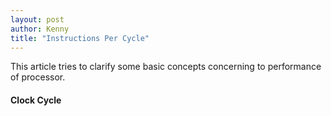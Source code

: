```yaml
---
layout: post
author: Kenny
title: "Instructions Per Cycle"
---
```


This article tries to clarify some basic concepts concerning to performance of processor.

#### Clock Cycle
